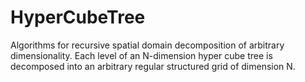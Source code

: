 # HyperCubeTree
Algorithms for recursive spatial domain decomposition of arbitrary dimensionality. Each level of an N-dimension hyper cube tree is decomposed into an arbitrary regular structured grid of dimension N.
